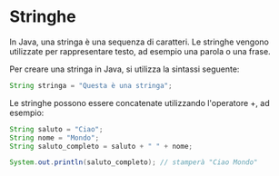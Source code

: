 # Stringhe

In Java, una stringa è una sequenza di caratteri. Le stringhe vengono utilizzate per rappresentare testo, ad esempio una parola o una frase.

Per creare una stringa in Java, si utilizza la sintassi seguente:

```java
String stringa = "Questa è una stringa";
```

Le stringhe possono essere concatenate utilizzando l'operatore +, ad esempio:

```java
String saluto = "Ciao";
String nome = "Mondo";
String saluto_completo = saluto + " " + nome;

System.out.println(saluto_completo); // stamperà "Ciao Mondo"
```